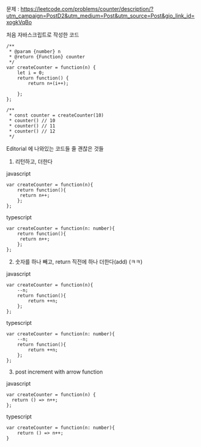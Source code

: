 문제 : https://leetcode.com/problems/counter/description/?utm_campaign=PostD2&utm_medium=Post&utm_source=Post&gio_link_id=xogkVqBo


처음 자바스크립트로 작성한 코드

```
/**
 * @param {number} n
 * @return {Function} counter
 */
var createCounter = function(n) {
    let i = 0; 
    return function() {
        return n+(i++);
        
    };
};

/** 
 * const counter = createCounter(10)
 * counter() // 10
 * counter() // 11
 * counter() // 12
 */
 ```
 
 Editorial 에 나와있는 코드들 줄 괜찮은 것들
 
 1. 리턴하고, 더한다 
 
 javascript 
 ```
 var createCounter = function(n){
     return function(){
      return n++;
     };
 };
 ```
 
 typescript
 ```
 var createCounter = function(n: number){
     return function(){
      return n++;
     };
 };
 ```
 
 
 2. 숫자를 하나 빼고, return 직전에 하나 더한다(add) (ㅋㅋ) 

javascript
```
var createCounter = function(n){
    --n;
    return function(){
        return ++n;
    };
};
```

typescript
```
var createCounter = function(n: number){
    --n;
    return function(){
        return ++n;
    };
};
```


3. post increment with arrow function

javascript
```
var createCounter = function(n) {
  return () => n++;
};
```

typescript
```
var createCounter = function(n: number){
    return () => n++;
}
````
